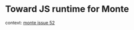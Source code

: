 # Toward JS runtime for Monte

context: [monte issue 52](https://github.com/monte-language/monte/issues/52)
